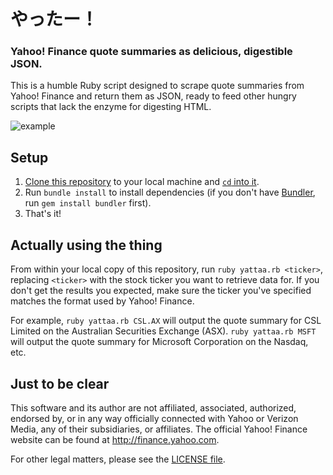 # やったー！
### Yahoo! Finance quote summaries as delicious, digestible JSON.

This is a humble Ruby script designed to scrape quote summaries from Yahoo! Finance and return them as JSON, ready to feed other hungry scripts that lack the enzyme for digesting HTML.

![example](https://user-images.githubusercontent.com/19504141/63202656-20f16e00-c0ce-11e9-9bac-a98d04bffdc7.jpg)

## Setup

1. [Clone this repository](https://help.github.com/en/articles/cloning-a-repository) to your local machine and [`cd` into it](https://www.learnenough.com/command-line-tutorial/basics).
2. Run `bundle install` to install dependencies (if you don't have [Bundler](https://bundler.io/), run `gem install bundler` first).
3. That's it!

## Actually using the thing
From within your local copy of this repository, run `ruby yattaa.rb <ticker>`, replacing `<ticker>` with the stock ticker you want to retrieve data for. If you don't get the results you expected, make sure the ticker you've specified matches the format used by Yahoo! Finance.

For example, `ruby yattaa.rb CSL.AX` will output the quote summary for CSL Limited on the Australian Securities Exchange (ASX). `ruby yattaa.rb MSFT` will output the quote summary for Microsoft Corporation on the Nasdaq, etc.

## Just to be clear
This software and its author are not affiliated, associated, authorized, endorsed by, or in any way officially connected with Yahoo or Verizon Media, any of their subsidiaries, or affiliates. The official Yahoo! Finance website can be found at http://finance.yahoo.com.

For other legal matters, please see the [LICENSE file](LICENSE).